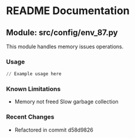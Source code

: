 # README Documentation

## Module: src/config/env_87.py

This module handles memory issues operations.

### Usage

```python
// Example usage here
```

### Known Limitations

- Memory not freed Slow garbage collection

### Recent Changes

- Refactored in commit d58d9826

